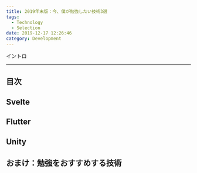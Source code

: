 ```yaml
---
title: 2019年末版：今、僕が勉強したい技術3選
tags:
  - Technology
  - Selection
date: 2019-12-17 12:26:46
category: Development
---
```


イントロ

<!-- more -->

---

## 目次

<!-- toc -->

## Svelte

## Flutter

## Unity

## おまけ：勉強をおすすめする技術

